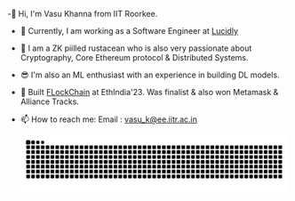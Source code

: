 -👋 Hi, I'm Vasu Khanna from IIT Roorkee.

- 🌱 Currently, I am working as a Software Engineer at [Lucidly](https://github.com/lucidlyfi)
- 🌟 I am a ZK piilled rustacean who is also very passionate about Cryptography, Core Ethereum protocol & Distributed Systems.
- 😎 I'm also an ML enthusiast with an experience in building DL models.
- 🥇 Built [FLockChain](https://github.com/BlocSoc-iitr/FLockChain) at EthIndia'23. Was finalist & also won Metamask & Alliance Tracks.
- 📫 How to reach me:
        Email : vasu_k@ee.iitr.ac.in


    ![Snake animation](https://github.com/star-gazer111/star-gazer111/blob/output/github-contribution-grid-snake.svg)


<!--
**VasuK111/VasuK111** is a ✨ _special_ ✨ repository because its `README.md` (this file) appears on your GitHub profile.

